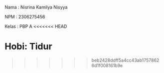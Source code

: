 Nama : Nisrina Kamilya Nisyya

NPM : 2306275456

Kelas : PBP A
<<<<<<< HEAD

Hobi: Tidur
=======
>>>>>>> beb2428ddff5a4cc43ab17578626d1f008161b9e
